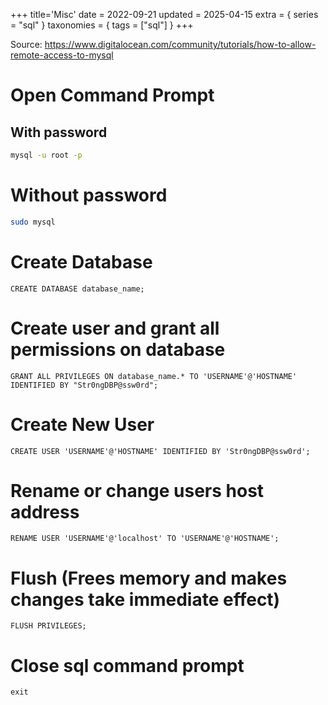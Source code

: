 +++
title='Misc'
date = 2022-09-21
updated = 2025-04-15
extra = { series = "sql" }
taxonomies = { tags = ["sql"] }
+++

Source: <https://www.digitalocean.com/community/tutorials/how-to-allow-remote-access-to-mysql>

# Open Command Prompt

## With password

```sh
mysql -u root -p
```

# Without password

```sh
sudo mysql
```

# Create Database

```
CREATE DATABASE database_name;
```

# Create user and grant all permissions on database

```
GRANT ALL PRIVILEGES ON database_name.* TO 'USERNAME'@'HOSTNAME' IDENTIFIED BY "Str0ngDBP@ssw0rd";
```

# Create New User

```
CREATE USER 'USERNAME'@'HOSTNAME' IDENTIFIED BY 'Str0ngDBP@ssw0rd';
```

# Rename or change users host address

```
RENAME USER 'USERNAME'@'localhost' TO 'USERNAME'@'HOSTNAME';
```

# Flush (Frees memory and makes changes take immediate effect)

```
FLUSH PRIVILEGES;
```

# Close sql command prompt

```
exit
```
